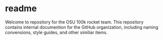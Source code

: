 # readme
Welcome to repository for the OSU 100k rocket team. This repository contains internal documention for the GitHub organization, including naming convensions, style guides, and other similiar items.
